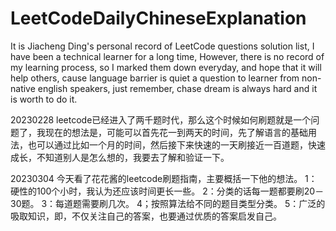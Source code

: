 # LeetCodeDailyChineseExplanation

It is Jiacheng Ding's personal record of LeetCode questions solution list, I have been a technical learner for a long time, However, there is no record of my learning process, so I marked them down everyday, and hope that it will help others, cause language barrier is quiet a question to learner from non-native english speakers, just remember, chase dream is always hard and it is worth to do it.

20230228
leetcode已经进入了两千题时代，那么这个时候如何刷题就是一个问题了，我现在的想法是，可能可以首先花一到两天的时间，先了解语言的基础用法，也可以通过比如一个月的时间，然后接下来快速的一天刷接近一百道题，快速成长，不知道别人是怎么想的，我要去了解和验证一下。

20230304
今天看了花花酱的leetcode刷题指南，主要概括一下他的想法。
1：硬性的100个小时，我认为还应该时间更长一些。
2：分类的话每一题都要刷20－30题。
3：每道题需要刷几次。
4；按照算法给不同的题目类型分类。
5：广泛的吸取知识，即，不仅关注自己的答案，也要通过优质的答案启发自己。
